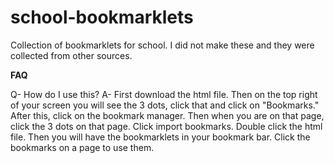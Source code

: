 # school-bookmarklets
Collection of bookmarklets for school. I did not make these and they were collected from other sources.

**FAQ**

Q- How do I use this? 
A- First download the html file. Then on the top right of your screen you will see the 3 dots, click that and click on "Bookmarks." After this, click on the bookmark manager. Then when you are on that page, click the 3 dots on that page. Click import bookmarks. Double click the html file. Then you will have the bookmarklets in your bookmark bar. Click the bookmarks on a page to use them. 
